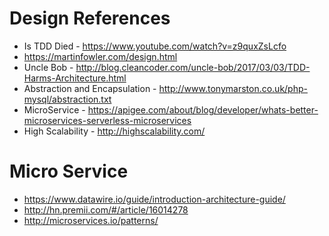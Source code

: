 # Design References

* Is TDD Died - https://www.youtube.com/watch?v=z9quxZsLcfo
* https://martinfowler.com/design.html
* Uncle Bob - http://blog.cleancoder.com/uncle-bob/2017/03/03/TDD-Harms-Architecture.html
* Abstraction and Encapsulation - http://www.tonymarston.co.uk/php-mysql/abstraction.txt
* MicroService - https://apigee.com/about/blog/developer/whats-better-microservices-serverless-microservices
* High Scalability - http://highscalability.com/


# Micro Service
* https://www.datawire.io/guide/introduction-architecture-guide/
* http://hn.premii.com/#/article/16014278
* http://microservices.io/patterns/
